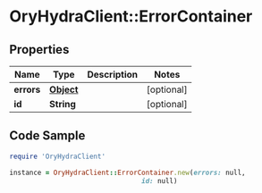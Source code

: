 # OryHydraClient::ErrorContainer

## Properties

Name | Type | Description | Notes
------------ | ------------- | ------------- | -------------
**errors** | [**Object**](.md) |  | [optional] 
**id** | **String** |  | [optional] 

## Code Sample

```ruby
require 'OryHydraClient'

instance = OryHydraClient::ErrorContainer.new(errors: null,
                                 id: null)
```


